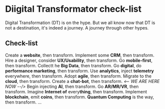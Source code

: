 # Diigital Transformator check-list
Digital Transformation (DT) is on the hype. But we all know now that DT is not a destination, it's indeed a journey. A journey through other hypes.

## Check-list
Create a **website**, then transform.
Implement some **CRM**, then transform.
Hire a designer, consider **UX/Usability**, then transform.
Go **mobile-first**, then transform.
Collectt he **Big Data**, then transform.
Go **digital**, do **performance marketing**, then transform.
Use **analytics**, inject **telemetry** everywhere, then transform.
Adopt **agile**, then transform.
Migrate to the **cloud**, then transform.
Create a **chat-bot**, then transform.
_<-- WE ARE HERE NOW --/>_
Begin injecting **AI**, then transform.
Go **AR/MR/VR**, then transform.
Imagine **Internet of** every**thing**, then transform.
Implement **blockchain**, emit **coins**, then transform. 
**Quantum Computing** is the way, then transform.
…

